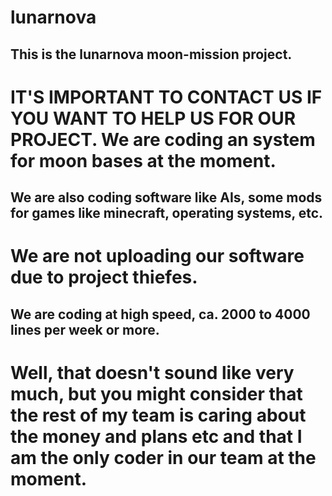 # lunarnova
## This is the lunarnova moon-mission project.

# IT'S IMPORTANT TO CONTACT US IF YOU WANT TO HELP US FOR OUR PROJECT. We are coding an system for moon bases at the moment.


## We are also coding software like AIs, some mods for games like minecraft, operating systems, etc.

# We are not uploading our software due to project thiefes.


## We are coding at high speed, ca. 2000 to 4000 lines per week or more.

# Well, that doesn't sound like very much, but you might consider that the rest of my team is caring about the money and plans etc and that I am the only coder in our team at the moment.
